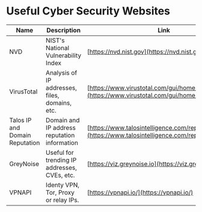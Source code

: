 # Useful Cyber Security Websites
|Name|Description|Link|
|---|---|---|
|NVD|NIST's National Vulnerability Index|[https://nvd.nist.gov](https://nvd.nist.gov)|
|VirusTotal|Analysis of IP addresses, files, domains, etc.|[https://www.virustotal.com/gui/home/upload](https://www.virustotal.com/gui/home/upload)|
|Talos IP and Domain Reputation|Domain and IP address reputation information|[https://www.talosintelligence.com/reputation_center](https://www.talosintelligence.com/reputation_center)|
|GreyNoise|Useful for trending IP addresses, CVEs, etc. |[https://viz.greynoise.io](https://viz.greynoise.io)|
|VPNAPI|Identy VPN, Tor, Proxy or relay IPs. |[https://vpnapi.io/](https://vpnapi.io/)|